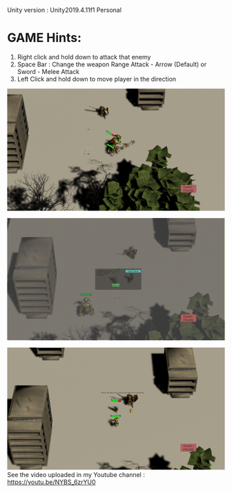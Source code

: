 Unity version : Unity2019.4.11f1 Personal <DX11>

GAME Hints:
===========
1. Right click and hold down to attack that enemy
2. Space Bar : Change the weapon Range Attack - Arrow (Default) or Sword - Melee Attack
3. Left Click and hold down to move player in the direction

![alt text](https://github.com/engantung/UNITY/blob/main/RPG%20(3rd%20Person%20View)/Figure%201.png?raw=true)

![alt text](https://github.com/engantung/UNITY/blob/main/RPG%20(3rd%20Person%20View)/Figure%202.png?raw=true)

![alt text](https://github.com/engantung/UNITY/blob/main/RPG%20(3rd%20Person%20View)/Figure%203.png?raw=true)
      See the video uploaded in my Youtube channel : https://youtu.be/NYBS_6zrYU0

